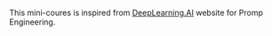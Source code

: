 This mini-coures is inspired from [DeepLearning.AI](https://www.deeplearning.ai/short-courses/chatgpt-prompt-engineering-for-developers/) website for Promp Engineering.
